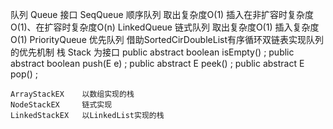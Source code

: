 队列
	Queue  接口
	SeqQueue  顺序队列
		取出复杂度O(1)
		插入在非扩容时复杂度O(1)、在扩容时复杂度O(n)
	LinkedQueue	链式队列
		取出复杂度O(1) 
		插入复杂度O(1)
	PriorityQueue 优先队列
		借助SortedCirDoubleList有序循环双链表实现队列的优先机制
栈 
	Stack 为接口
		public abstract boolean isEmpty() ;
		public abstract boolean push(E e) ;
		public abstract E peek() ;
		public abstract E pop() ;

	ArrayStackEX	以数组实现的栈
	NodeStackEX		链式实现
	LinkedStackEX	以LinkedList实现的栈